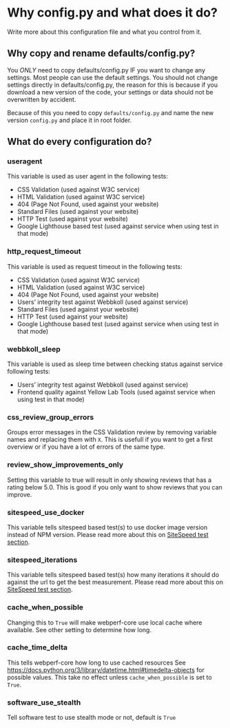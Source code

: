 # Why config.py and what does it do?

Write more about this configuration file and what you control from it.


## Why copy and rename defaults/config.py?

You *ONLY* need to copy defaults/config.py IF you want to change any settings.
Most people can use the default settings.
You should not change settings directly in defaults/config.py,
the reason for this is because if you download a new version of the code, your settings or data should not be overwritten by accident.

Because of this you need to copy `defaults/config.py` and name the new version `config.py` and place it in root folder.

## What do every configuration do?


### useragent

This variable is used as user agent in the following tests:

- CSS Validation (used against W3C service)
- HTML Validation (used against W3C service)
- 404 (Page Not Found, used against your website)
- Standard Files (used against your website)
- HTTP Test (used against your website)
- Google Lighthouse based test  (used against service when using test in that mode)


### http_request_timeout

This variable is used as request timeout in the following tests:

- CSS Validation (used against W3C service)
- HTML Validation (used against W3C service)
- 404 (Page Not Found, used against your website)
- Users’ integrity test against Webbkoll (used against service)
- Standard Files (used against your website)
- HTTP Test (used against your website)
- Google Lighthouse based test (used against service when using test in that mode)

### webbkoll_sleep

This variable is used as sleep time between checking status against service following tests:

- Users’ integrity test against Webbkoll (used against service)
- Frontend quality against Yellow Lab Tools (used against service when using test in that mode)

### css_review_group_errors

Groups error messages in the CSS Validation review by removing variable names and replacing them with `X`.
This is usefull if you want to get a first overview or if you have a lot of errors of the same type.

### review_show_improvements_only

Setting this variable to true will result in only showing reviews that has a rating below 5.0.
This is good if you only want to show reviews that you can improve.

### sitespeed_use_docker

This variable tells sitespeed based test(s) to use docker image version instead of NPM version.
Please read more about this on [SiteSpeed test section](tests/sitespeed.md).

### sitespeed_iterations

This variable tells sitespeed based test(s) how many iterations it should do against the url to get the best measurement.
Please read more about this on [SiteSpeed test section](tests/sitespeed.md).

### cache_when_possible
Changing this to `True` will make webperf-core use local cache where available.
See other setting to determine how long.

### cache_time_delta
This tells webperf-core how long to use cached resources
See https://docs.python.org/3/library/datetime.html#timedelta-objects for possible values.
This take no effect unless `cache_when_possible` is set to `True`.

### software_use_stealth
Tell software test to use stealth mode or not, default is `True`
